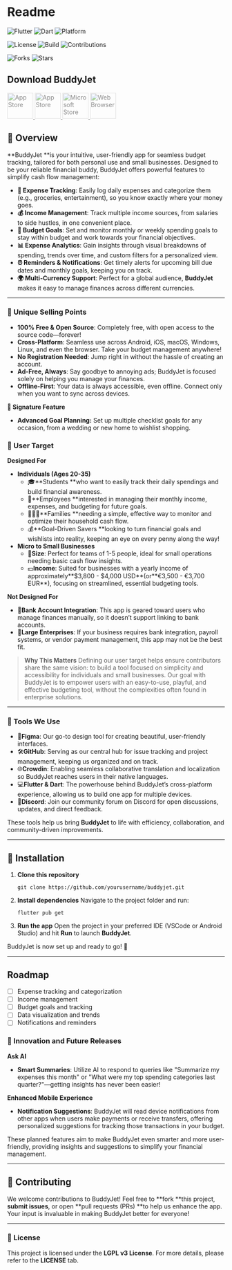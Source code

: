 # Readme

![Flutter](https://img.shields.io/badge/Flutter-3.24.1-blue?logo=flutter)
![Dart](https://img.shields.io/badge/Dart-3.5.1-blue?logo=dart)
![Platform](https://img.shields.io/badge/platform-Android%20%7C%20Web%20%7C%20(soon)%20iOS,%20Windows,%20MacOS-orange)

![License](https://img.shields.io/badge/license-GPLv3-blue)
![Build](https://img.shields.io/badge/build-passing-brightgreen)
![Contributions](https://img.shields.io/badge/contributions-welcome-brightgreen)

![Forks](https://img.shields.io/github/forks/agil3st/buddyjet)
![Stars](https://img.shields.io/github/stars/agil3st/buddyjet)

## Download BuddyJet

<div>
   <a href="#" style="pointer-events: none; opacity: 0.5;">
       <img src="https://upload.wikimedia.org/wikipedia/commons/7/78/Google_Play_Store_badge_EN.svg" alt="App Store" height="60">
   </a>
   <a href="#" style="pointer-events: none; opacity: 0.5;">
       <img src="https://upload.wikimedia.org/wikipedia/commons/3/3c/Download_on_the_App_Store_Badge.svg" alt="App Store" height="60">
   </a>
   <a href="#" style="pointer-events: none; opacity: 0.5;">
       <img src="https://upload.wikimedia.org/wikipedia/commons/f/f7/Get_it_from_Microsoft_Badge.svg" alt="Microsoft Store" height="60">
   </a>
   <a href="#" style="pointer-events: none; opacity: 0.5;">
       <img src="https://i.postimg.cc/sDDrD1kB/Open-On-Web-Browser.png" alt="Web Browser" height="60">
   </a>
</div>

## 📝 Overview

**BuddyJet **is your intuitive, user-friendly app for seamless budget tracking, tailored for both personal use and small businesses. Designed to be your reliable financial buddy, BuddyJet offers powerful features to simplify cash flow management:

* **💸 Expense Tracking**: Easily log daily expenses and categorize them (e.g., groceries, entertainment), so you know exactly where your money goes.
* **💰 Income Management**: Track multiple income sources, from salaries to side hustles, in one convenient place.
* **🎯 Budget Goals**: Set and monitor monthly or weekly spending goals to stay within budget and work towards your financial objectives.
* **📊 Expense Analytics**: Gain insights through visual breakdowns of spending, trends over time, and custom filters for a personalized view.
* **⏰ Reminders & Notifications**: Get timely alerts for upcoming bill due dates and monthly goals, keeping you on track.
* **🌍 Multi-Currency Support**: Perfect for a global audience, **BuddyJet** makes it easy to manage finances across different currencies.

***

### 🌟 Unique Selling Points

* **100% Free & Open Source**: Completely free, with open access to the source code—forever!
* **Cross-Platform**: Seamless use across Android, iOS, macOS, Windows, Linux, and even the browser. Take your budget management anywhere!
* **No Registration Needed**: Jump right in without the hassle of creating an account.
* **Ad-Free, Always**: Say goodbye to annoying ads; BuddyJet is focused solely on helping you manage your finances.
* **Offline-First**: Your data is always accessible, even offline. Connect only when you want to sync across devices.

**🎉 Signature Feature**

* **Advanced Goal Planning:** Set up multiple checklist goals for any occasion, from a wedding or new home to wishlist shopping.

### 🎯 User Target

**Designed For**

* **Individuals (Ages 20-35)**
   * 🎓**Students **who want to easily track their daily spendings and build financial awareness.
   * 💼**Employees **interested in managing their monthly income, expenses, and budgeting for future goals.
   * 👨‍👩‍👧**Families **needing a simple, effective way to monitor and optimize their household cash flow.
   * 💰**Goal-Driven Savers **looking to turn financial goals and wishlists into reality, keeping an eye on every penny along the way!
* **Micro to Small Businesses**
   * 👥**Size**: Perfect for teams of 1-5 people, ideal for small operations needing basic cash flow insights.
   * 💵**Income**: Suited for businesses with a yearly income of approximately**$3,800 - $4,000 USD**(or**€3,500 - €3,700 EUR**), focusing on streamlined, essential budgeting tools.

**Not Designed For**

* 🔗**Bank Account Integration**: This app is geared toward users who manage finances manually, so it doesn’t support linking to bank accounts.
* 🏢**Large Enterprises**: If your business requires bank integration, payroll systems, or vendor payment management, this app may not be the best fit.

> **Why This Matters**
> Defining our user target helps ensure contributors share the same vision: to build a tool focused on simplicity and accessibility for individuals and small businesses. Our goal with BuddyJet is to empower users with an easy-to-use, playful, and effective budgeting tool, without the complexities often found in enterprise solutions.

***

### 🔧 Tools We Use

* 🎨**Figma**: Our go-to design tool for creating beautiful, user-friendly interfaces.
* 🛠️**GitHub**: Serving as our central hub for issue tracking and project management, keeping us organized and on track.
* 🌐**Crowdin**: Enabling seamless collaborative translation and localization so BuddyJet reaches users in their native languages.
* 💻**Flutter & Dart**: The powerhouse behind BuddyJet’s cross-platform experience, allowing us to build one app for multiple devices.
* 💬**Discord**: Join our community forum on Discord for open discussions, updates, and direct feedback.

These tools help us bring **BuddyJet** to life with efficiency, collaboration, and community-driven improvements.

***

## 🚀 Installation

1. **Clone this repository**
   ```
   git clone https://github.com/yourusername/buddyjet.git
   ```
2. **Install dependencies**
   Navigate to the project folder and run:
   ```
   flutter pub get
   ```
3. **Run the app**
   Open the project in your preferred IDE (VSCode or Android Studio) and hit **Run** to launch **BuddyJet**.

BuddyJet is now set up and ready to go! 🎉

***

## Roadmap

- [ ] Expense tracking and categorization
- [ ] Income management
- [ ] Budget goals and tracking
- [ ] Data visualization and trends
- [ ] Notifications and reminders

### 🚀 Innovation and Future Releases

**Ask AI**

* **Smart Summaries**: Utilize AI to respond to queries like "Summarize my expenses this month" or "What were my top spending categories last quarter?"—getting insights has never been easier!

**Enhanced Mobile Experience**

* **Notification Suggestions**: BuddyJet will read device notifications from other apps when users make payments or receive transfers, offering personalized suggestions for tracking those transactions in your budget.

These planned features aim to make BuddyJet even smarter and more user-friendly, providing insights and suggestions to simplify your financial management.

***

## 🤝 Contributing

We welcome contributions to BuddyJet! Feel free to **fork **this project, **submit issues**, or open **pull requests (PRs) **to help us enhance the app. Your input is invaluable in making BuddyJet better for everyone!

***

### 📄 License

This project is licensed under the **LGPL v3 License**. For more details, please refer to the **LICENSE** tab.
